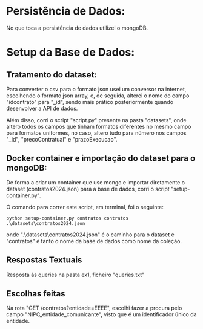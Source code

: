 
# Persistência de Dados: 

No que toca a persistência de dados utilizei o mongoDB.

# Setup da Base de Dados:

## Tratamento do dataset:

Para converter o csv para o formato json usei um conversor na internet, escolhendo o formato json array, e, de seguida,
alterei o nome do campo "idcontrato" para "_id", sendo mais prático posteriormente quando desenvolver a API de dados.

Além disso, corri o script "script.py" presente na pasta "datasets", onde altero todos os campos que tinham formatos diferentes no mesmo campo para formatos uniformes, no caso, altero tudo para número nos campos "_id", "precoContratual" e "prazoExecucao".

## Docker container e importação do dataset para o mongoDB:

De forma a criar um container que use mongo e importar diretamente o dataset (contratos2024.json) para a base de dados,
corri o script "setup-container.py".

O comando para correr este script, em terminal, foi o seguinte:
```
python setup-container.py contratos contratos .\datasets\contratos2024.json
```
onde ".\datasets\contratos2024.json" é o caminho para o dataset e "contratos" é tanto o nome da base de dados como nome
da coleção.

## Respostas Textuais

Resposta às queries na pasta ex1, ficheiro "queries.txt"

## Escolhas feitas

Na rota "GET /contratos?entidade=EEEE", escolhi fazer a procura pelo campo "NIPC_entidade_comunicante", visto que é um identificador único da entidade.